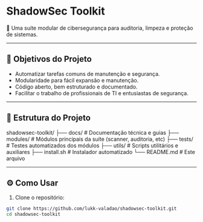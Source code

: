 # ShadowSec Toolkit

🔐 Uma suíte modular de cibersegurança para auditoria, limpeza e proteção de sistemas.

---

## 🎯 Objetivos do Projeto

- Automatizar tarefas comuns de manutenção e segurança.
- Modularidade para fácil expansão e manutenção.
- Código aberto, bem estruturado e documentado.
- Facilitar o trabalho de profissionais de TI e entusiastas de segurança.

---

## 📁 Estrutura do Projeto

shadowsec-toolkit/
├── docs/ # Documentação técnica e guias
├── modules/ # Módulos principais da suíte (scanner, auditoria, etc)
├── tests/ # Testes automatizados dos módulos
├── utils/ # Scripts utilitários e auxiliares
├── install.sh # Instalador automatizado
└── README.md # Este arquivo


---

## ⚙️ Como Usar

1. Clone o repositório:

```bash
git clone https://github.com/lukk-valadao/shadowsec-toolkit.git
cd shadowsec-toolkit
